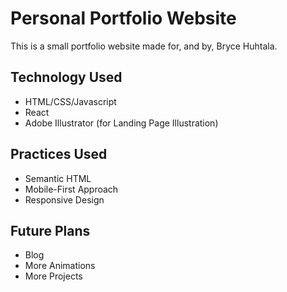 # Personal Portfolio Website

This is a small portfolio website made for, and by, Bryce Huhtala.

## Technology Used

-   HTML/CSS/Javascript
-   React
-   Adobe Illustrator (for Landing Page Illustration)

## Practices Used

-   Semantic HTML
-   Mobile-First Approach
-   Responsive Design

## Future Plans

-   Blog
-   More Animations
-   More Projects
